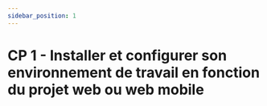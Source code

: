 ```yaml
---
sidebar_position: 1
---
```


# CP 1 - Installer et configurer son environnement de travail en fonction du projet web ou web mobile
